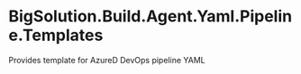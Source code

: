# BigSolution.Build.Agent.Yaml.Pipeline.Templates
Provides template for AzureD DevOps pipeline YAML
